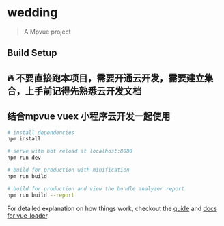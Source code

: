 # wedding

> A Mpvue project

## Build Setup

## :fire: 不要直接跑本项目，需要开通云开发，需要建立集合，上手前记得先熟悉云开发文档
## 结合mpvue vuex 小程序云开发一起使用

``` bash
# install dependencies
npm install

# serve with hot reload at localhost:8080
npm run dev

# build for production with minification
npm run build

# build for production and view the bundle analyzer report
npm run build --report
```

For detailed explanation on how things work, checkout the [guide](http://vuejs-templates.github.io/webpack/) and [docs for vue-loader](http://vuejs.github.io/vue-loader).
